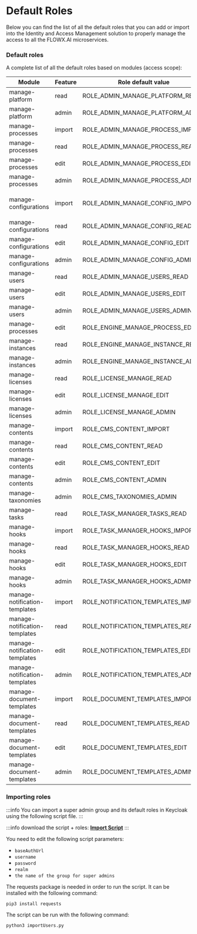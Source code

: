 # Default Roles

Below you can find the list of all the default roles that you can add or import into the Identity and Access Management solution to properly manage the access to all the FLOWX.AI microservices.

### Default roles

A complete list of all the default roles based on modules (access scope):

| Module                              | Feature | Role default value                    | Microservice    |
| ----------------------------------- | ------- | ------------------------------------- | --------------- |
| manage-platform                     | read    | ROLE_ADMIN_MANAGE_PLATFORM_READ   | Admin           |
| manage-platform                     | admin   | ROLE_ADMIN_MANAGE_PLATFORM_ADMIN  | Admin           |
| manage-processes                    | import  | ROLE_ADMIN_MANAGE_PROCESS_IMPORT  | Admin           |
| manage-processes                    | read    | ROLE_ADMIN_MANAGE_PROCESS_READ    | Admin           |
| manage-processes                    | edit    | ROLE_ADMIN_MANAGE_PROCESS_EDIT    | Admin           |
| manage-processes                    | admin   | ROLE_ADMIN_MANAGE_PROCESS_ADMIN   | Admin           |
| <p></p><p>manage-configurations</p> | import  | ROLE_ADMIN_MANAGE_CONFIG_IMPORT   | Admin           |
| manage-configurations               | read    | ROLE_ADMIN_MANAGE_CONFIG_READ     | Admin           |
| manage-configurations               | edit    | ROLE_ADMIN_MANAGE_CONFIG_EDIT     | Admin           |
| manage-configurations               | admin   | ROLE_ADMIN_MANAGE_CONFIG_ADMIN    | Admin           |
| manage-users                        | read    | ROLE_ADMIN_MANAGE_USERS_READ      | Admin           |
| manage-users                        | edit    | ROLE_ADMIN_MANAGE_USERS_EDIT      | Admin           |
| manage-users                        | admin   | ROLE_ADMIN_MANAGE_USERS_ADMIN     | Admin           |
| manage-processes                    | edit    | ROLE_ENGINE_MANAGE_PROCESS_EDIT   | Engine          |
| manage-instances                    | read    | ROLE_ENGINE_MANAGE_INSTANCE_READ  | Engine          |
| manage-instances                    | admin   | ROLE_ENGINE_MANAGE_INSTANCE_ADMIN | Engine          |
| manage-licenses                     | read    | ROLE_LICENSE_MANAGE_READ           | License         |
| manage-licenses                     | edit    | ROLE_LICENSE_MANAGE_EDIT           | License         |
| manage-licenses                     | admin   | ROLE_LICENSE_MANAGE_ADMIN          | License         |
| manage-contents                     | import  | ROLE_CMS_CONTENT_IMPORT            | CMS             |
| manage-contents                     | read    | ROLE_CMS_CONTENT_READ              | CMS             |
| manage-contents                     | edit    | ROLE_CMS_CONTENT_EDIT              | CMS             |
| manage-contents                     | admin   | ROLE_CMS_CONTENT_ADMIN             | CMS             |
| manage-taxonomies                   | admin   | ROLE_CMS_TAXONOMIES_ADMIN          | CMS             |
| manage-tasks                        | read    | ROLE_TASK_MANAGER\_TASKS\_READ      | Task management |
| manage-hooks                        | import  | ROLE\_TASK\_MANAGER\_HOOKS\_IMPORT    | Task management |
| manage-hooks                        | read    | ROLE\_TASK\_MANAGER\_HOOKS\_READ      | Task management |
| manage-hooks                        | edit    | ROLE\_TASK\_MANAGER\_HOOKS\_EDIT      | Task management |
| manage-hooks                        | admin   | ROLE\_TASK\_MANAGER\_HOOKS\_ADMIN     | Task management |
| manage-notification-templates       | import  | ROLE\_NOTIFICATION\_TEMPLATES\_IMPORT | Notifications   |
| manage-notification-templates       | read    | ROLE\_NOTIFICATION\_TEMPLATES\_READ   | Notifications   |
| manage-notification-templates       | edit    | ROLE\_NOTIFICATION\_TEMPLATES\_EDIT   | Notifications   |
| manage-notification-templates       | admin   | ROLE\_NOTIFICATION\_TEMPLATES\_ADMIN  | Notifications   |
| manage-document-templates           | import  | ROLE\_DOCUMENT\_TEMPLATES\_IMPORT     | Documents       |
| manage-document-templates           | read    | ROLE\_DOCUMENT\_TEMPLATES\_READ       | Documents       |
| manage-document-templates           | edit    | ROLE\_DOCUMENT\_TEMPLATES\_EDIT       | Documents       |
| manage-document-templates           | admin   | ROLE\_DOCUMENT\_TEMPLATES\_ADMIN      | Documents       |

### Importing roles

:::info
You can import a super admin group and its default roles in Keycloak using the following script file.
:::

:::info download the script + roles:
[**Import Script**](../../platform-deep-dive/assets/importUsers.zip)
:::


You need to edit the following script parameters:

* `baseAuthUrl`
* `username`
* `password`
* `realm`
* `the name of the group for super admins`

The requests package is needed in order to run the script. It can be installed with the following command:

```
pip3 install requests
```

The script can be run with the following command:

```
python3 importUsers.py
```
